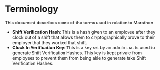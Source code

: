 # Terminology
This document describes some of the terms used in relation to Marathon

- **Shift Verification Hash**: This is a hash given to an employee after they clock out of a shift that allows them to cryptographically prove to their employer that they worked that shift.
- **Clock In Verification Key**: This is a key set by an admin that is used to generate Shift Verification Hashes. This key is kept private from employees to prevent them from being able to generate fake Shift Verification Hashes.
